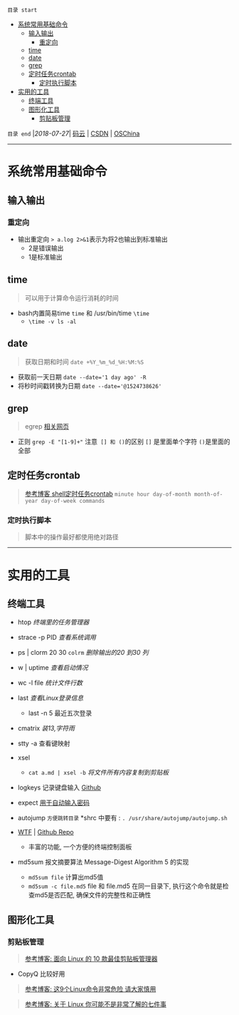 `目录 start`
 
- [系统常用基础命令](#系统常用基础命令)
    - [输入输出](#输入输出)
        - [重定向](#重定向)
    - [time](#time)
    - [date](#date)
    - [grep](#grep)
    - [定时任务crontab](#定时任务crontab)
        - [定时执行脚本](#定时执行脚本)
- [实用的工具](#实用的工具)
    - [终端工具](#终端工具)
    - [图形化工具](#图形化工具)
        - [剪贴板管理](#剪贴板管理)

`目录 end` |_2018-07-27_| [码云](https://gitee.com/gin9) | [CSDN](http://blog.csdn.net/kcp606) | [OSChina](https://my.oschina.net/kcp1104)
****************************************
# 系统常用基础命令

## 输入输出

### 重定向
- 输出重定向  `> a.log 2>&1`表示为将2也输出到标准输出
    - 2是错误输出
    - 1是标准输出

## time
> 可以用于计算命令运行消耗的时间

- bash内置简易time `time` 和 /usr/bin/time `\time`
    - `\time -v ls -al`
## date
> 获取日期和时间 `date +%Y_%m_%d_%H:%M:%S`

- 获取前一天日期 `date --date='1 day ago' -R`
- 将秒时间戳转换为日期 `date --date='@1524738626'`

## grep
> egrep [相关网页](http://man.linuxde.net/grep)

- 正则 `grep -E "[1-9]+"` 注意` [] 和 ()`的区别 `[]` 是里面单个字符 `()`是里面的全部

## 定时任务crontab
> [参考博客 shell定时任务crontab](http://www.cnblogs.com/taosim/articles/2007056.html)
`minute hour day-of-month month-of-year day-of-week commands  `

### 定时执行脚本 
> 脚本中的操作最好都使用绝对路径

*******************************************

# 实用的工具
## 终端工具
- htop _终端里的任务管理器_
- strace -p PID _查看系统调用_
- ps | clorm 20 30 `colrm` _删除输出的20 到30 列_
- w | uptime _查看启动情况_
- wc -l file _统计文件行数_
- last _查看Linux登录信息_
    - last -n 5 最近五次登录

- cmatrix _装13,字符雨_
- stty -a 查看键映射
- xsel 
    - `cat a.md | xsel -b` _将文件所有内容复制到剪贴板_
- logkeys 记录键盘输入 [Github](https://github.com/kernc/logkeys)

- expect [用于自动输入密码](http://www.cnblogs.com/iloveyoucc/archive/2012/05/11/2496433.html)

- autojump  `方便跳转目录`  *shrc 中要有 : `. /usr/share/autojump/autojump.sh`  

- [WTF](https://wtfutil.com/posts/overview/) | [Github Repo](https://github.com/senorprogrammer/wtf)
    - 丰富的功能, 一个方便的终端控制面板

- md5sum 报文摘要算法 Message-Digest Algorithm 5 的实现 
    - `md5sum file` 计算出md5值
    - `md5sum -c file.md5` file 和 file.md5 在同一目录下, 执行这个命令就是检查md5是否匹配, 确保文件的完整性和正确性

## 图形化工具
### 剪贴板管理
> [参考博客: 面向 Linux 的 10 款最佳剪贴板管理器](https://linux.cn/article-7329-1.html)

- CopyQ 比较好用

> [参考博客: 这9个Linux命令非常危险 请大家慎用](https://www.jb51.net/LINUXjishu/498660.html)

> [参考博客: 关于 Linux 你可能不是非常了解的七件事](https://linux.cn/article-8934-1.html)
